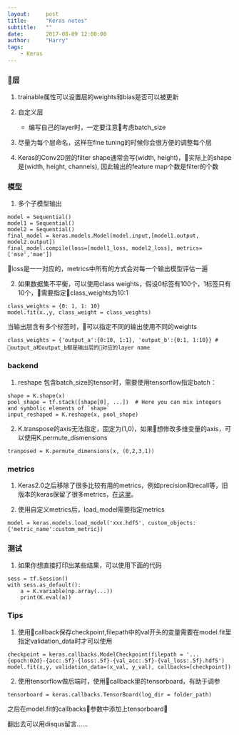 ```yaml
---
layout:     post
title:      "Keras notes"
subtitle:   ""
date:       2017-08-09 12:00:00
author:     "Harry"
tags:
    - Keras
---
```


### 层

1. trainable属性可以设置层的weights和bias是否可以被更新
2. 自定义层
    - 编写自己的layer时，一定要注意考虑batch_size

3. 尽量为每个层命名，这样在fine tuning的时候你会很方便的调整每个层
4. Keras的Conv2D层的filter shape通常会写(width, height)，实际上的shape是(width, height, channels), 因此输出的feature map个数是filter的个数

### 模型

1. 多个子模型输出
```
model = Sequential()
model1 = Sequential()
model2 = Sequential()
final_model = keras.models.Model(model.input,[model1.output, model2.output])
final_model.compile(loss=[model1_loss, model2_loss], metrics=['mse','mae'])
```
loss是一一对应的，metrics中所有的方式会对每一个输出模型评估一遍

2. 如果数据集不平衡，可以使用class weights，假设0标签有100个，1标签只有10个，需要指定class_weights为10:1
```
class_weights = {0: 1, 1: 10}
model.fit(x.,y, class_weight = class_weights)
```
当输出层含有多个标签时，可以指定不同的输出使用不同的weights
```
class_weights = {'output_a':{0:10, 1:1}, 'output_b':{0:1, 1:10}} # output_a和output_b都是输出层的对应的layer name
```

### backend

1. reshape 包含batch_size的tensor时，需要使用tensorflow指定batch：
```
shape = K.shape(x)
pool_shape = tf.stack([shape[0], ...])  # Here you can mix integers and symbolic elements of `shape`
input_reshaped = K.reshape(x, pool_shape)
```
2. K.transpose的axis无法指定，固定为(1,0)，如果想修改多维变量的axis，可以使用K.permute_dismensions
```
tranposed = K.permute_dimensions(x, (0,2,3,1))
```

### metrics

1. Keras2.0之后移除了很多比较有用的metrics，例如precision和recall等，旧版本的keras保留了很多metrics，[在这里](https://github.com/fchollet/keras/blob/53e541f7bf55de036f4f5641bd2947b96dd8c4c3/keras/metrics.py)。

2. 使用自定义metrics后，load_model需要指定metrics
```
model = keras.models.load_model('xxx.hdf5', custom_objects:{'metric_name':custom_metric})
```

### 测试

1. 如果你想直接打印出某些结果，可以使用下面的代码
```
sess = tf.Session()
with sess.as_default():
    a = K.variable(np.array(...))
    print(K.eval(a))
```

### Tips

1. 使用callback保存checkpoint,filepath中的val开头的变量需要在model.fit里指定validation_data时才可以使用
```
checkpoint = keras.callbacks.ModelCheckpoint(filepath = '...{epoch:02d}-{acc:.5f}-{loss:.5f}-{val_acc:.5f}-{val_loss:.5f}.hdf5')
model.fit(x,y, validation_data=(x_val, y_val), callbacks=[checkpoint])
```

2. 使用tensorflow做后端时，使用callback里的tensorboard，有助于调参
```
tensorboard = keras.callbacks.TensorBoard(log_dir = folder_path)
```
之后在model.fit的callbacks参数中添加上tensorboard

翻出去可以用disqus留言……